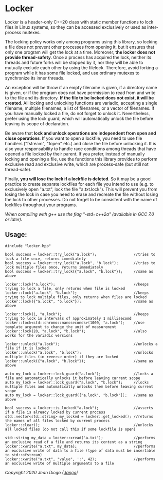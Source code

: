 # Locker

Locker is a header-only C++20 class with static member functions to lock files in Linux systems, so they can be accessed exclusively or used as inter-process mutexes.

The locking policy works only among programs using this library, so locking a file does not prevent other processes from opening it, but it ensures that only one program will get the lock at a time. Moreover, **the locker does not provide thread-safety**. Once a process has acquired the lock, neither its threads and future forks will be stopped by it, nor they will be able to mutually exclude each other by using the filelock. Therefore, avoid forking a program while it has some file locked, and use ordinary mutexes to synchronize its inner threads.

An exception will be throw if an empty filename is given, if a directory name is given, or if the program does not have permission to read from and write to the file and its directory. **If the file to be locked does not exist, it will be created**. All locking and unlocking functions are variadic, accepting a single filename, multiple filenames, a list of filenames, or a vector of filenames. If you have manually locked a file, do not forget to unlock it. Nevertheless, prefer using the lock guard, which will automatically unlock the file before leaving its scope of declaration.

Be aware that **lock and unlock operations are independent from open and close operations**. If you want to open a lockfile, you need to use file handlers ("fstream", "fopen" etc.) and close the file before unlocking it. It is also your responsability to handle race conditions among threads that have opened a file locked by their parent. If you prefer, instead of manually locking and opening a file, use the functions this library provides to perform exclusive read and exclusive write, which are process-safe (but still not thread-safe).

Finally, **you will lose the lock if a lockfile is deleted**. So it may be a good practice to create separate lockfiles for each file you intend to use (e.g. to exclusively open "a.txt", lock the file "a.txt.lock"). This will prevent you from losing the lock in case you need to erase and recreate the file without losing the lock to other processes. Do not forget to be consistent with the name of lockfiles throughout your programs.

*When compiling with g++ use the flag "-std=c++2a" (available in GCC 7.0 or later).*

## Usage:

	#include "locker.hpp"
	
	bool success = locker::try_lock("a.lock");                 //tries to lock a file once, returns immediately
	bool success = locker::try_lock("a.lock", "b.lock");       //tries to lock multiple files once, returns immediately
	bool success = locker::try_lock({"a.lock", "b.lock"});     //same as above
		
	locker::lock("a.lock");                                    //keeps trying to lock a file, only returns when file is locked
	locker::lock("a.lock", "b.lock");                          //keeps trying to lock multiple files, only returns when files are locked
	locker::lock({"a.lock", "b.lock"});                        //same as above
	
	locker::lock(1, "a.lock");                                 //keeps trying to lock in intervals of approximately 1 millisecond
	locker::lock<std::chrono::nanoseconds>(1000, "a.lock");    //use template argument to change the unit of measurement
	locker::lock(20, "a.lock", "b.lock");                      //also works for the variadic versions
	
	locker::unlock("a.lock");                                  //unlocks a file if it is locked
	locker::unlock("a.lock", "b.lock");                        //unlocks multiple files (in reverse order) if they are locked
	locker::unlock({"a.lock", "b.lock"});                      //same as above
		
	auto my_lock = locker::lock_guard("a.lock");               //locks a file and automatically unlocks it before leaving current scope
	auto my_lock = locker::lock_guard("a.lock", "b.lock");     //locks multiple files and automatically unlocks them before leaving current scope
	auto my_lock = locker::lock_guard({"a.lock", "b.lock"});   //same as above
		
	bool success = locker::is_locked("a.lock");                //asserts if a file is already locked by current process
	std::vector<std::string> my_locked = locker::get_locked(); //returns the names of all files locked by current process
	locker::clear();                                           //unlocks all locked files (do not call this if some lockfile is open)
	
	std::string my_data = locker::xread("a.txt");              //performs an exclusive read of a file and returns its content as a string
	locker::xwrite("a.txt", my_data);                          //performs an exclusive write of data to a file (type of data must be insertable to std::ofstream)
	locker::xwrite("a.txt", "value", ':', 42);                 //performs an exclusive write of multiple arguments to a file

*Copyright 2020 Jean Diogo ([Jango](mailto:jeandiogo@gmail.com))*
